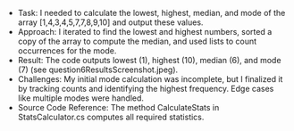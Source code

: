 * Task: I needed to calculate the lowest, highest, median, and mode of the array [1,4,3,4,5,7,7,8,9,10] and output these values.
* Approach: I iterated to find the lowest and highest numbers, sorted a copy of the array to compute the median, and used lists to count occurrences for the mode.
* Result: The code outputs lowest (1), highest (10), median (6), and mode (7) (see question6ResultsScreenshot.jpeg).
* Challenges: My initial mode calculation was incomplete, but I finalized it by tracking counts and identifying the highest frequency. Edge cases like multiple modes were handled.
* Source Code Reference: The method CalculateStats in StatsCalculator.cs computes all required statistics.
